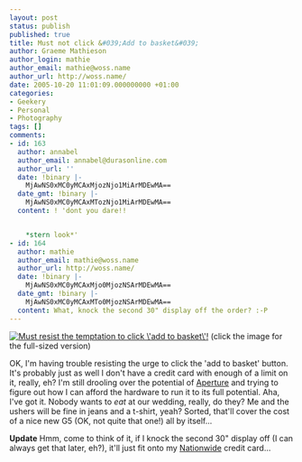 ```yaml
---
layout: post
status: publish
published: true
title: Must not click &#039;Add to basket&#039;
author: Graeme Mathieson
author_login: mathie
author_email: mathie@woss.name
author_url: http://woss.name/
date: 2005-10-20 11:01:09.000000000 +01:00
categories:
- Geekery
- Personal
- Photography
tags: []
comments:
- id: 163
  author: annabel
  author_email: annabel@durasonline.com
  author_url: ''
  date: !binary |-
    MjAwNS0xMC0yMCAxMjozNjo1MiArMDEwMA==
  date_gmt: !binary |-
    MjAwNS0xMC0yMCAxMTozNjo1MiArMDEwMA==
  content: ! 'dont you dare!!


    *stern look*'
- id: 164
  author: mathie
  author_email: mathie@woss.name
  author_url: http://woss.name/
  date: !binary |-
    MjAwNS0xMC0yMCAxMjo0MjozNSArMDEwMA==
  date_gmt: !binary |-
    MjAwNS0xMC0yMCAxMTo0MjozNSArMDEwMA==
  content: What, knock the second 30" display off the order? :-P
---
```

<a href="http://woss.name/wp-content/applestoreg5.png"><img src='http://woss.name/wp-content/thumb-applestoreg5.png' alt='Must resist the temptation to click \&#39;add to basket\&#39;!' class="centered" /></a>
(click the image for the full-sized version)

OK, I'm having trouble resisting the urge to click the 'add to basket' button.  It's probably just as well I don't have a credit card with enough of a limit on it, really, eh?  I'm still drooling over the potential of <a href="http://www.apple.com/aperture/">Aperture</a> and trying to figure out how I can afford the hardware to run it to its full potential.  Aha, I've got it.  Nobody wants to <em>eat</em> at our wedding, really, do they?  Me and the ushers will be fine in jeans and a t-shirt, yeah?  Sorted, that'll cover the cost of a nice new G5 (OK, not quite that one!) all by itself...

<strong>Update</strong>  Hmm, come to think of it, if I knock the second 30" display off (I can always get that later, eh?), it'll just fit onto my <a href="http://www.nationwide.co.uk/" title="Nationwide Building Society">Nationwide</a> credit card...
